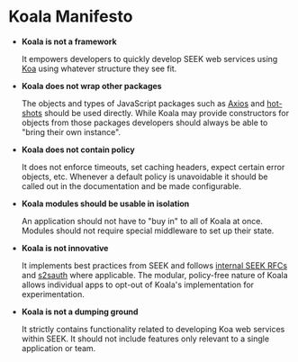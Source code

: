 # Koala Manifesto

- **Koala is not a framework**

  It empowers developers to quickly develop SEEK web services using [Koa](https://github.com/koajs/koa) using whatever structure they see fit.

- **Koala does not wrap other packages**

  The objects and types of JavaScript packages such as [Axios](https://github.com/axios/axios) and [hot-shots](https://github.com/brightcove/hot-shots) should be used directly.
  While Koala may provide constructors for objects from those packages developers should always be able to "bring their own instance".

- **Koala does not contain policy**

  It does not enforce timeouts, set caching headers, expect certain error objects, etc.
  Whenever a default policy is unavoidable it should be called out in the documentation and be made configurable.

- **Koala modules should be usable in isolation**

  An application should not have to "buy in" to all of Koala at once.
  Modules should not require special middleware to set up their state.

- **Koala is not innovative**

  It implements best practices from SEEK and follows [internal SEEK RFCs](https://github.com/SEEK-Jobs/rfc) and [s2sauth](https://github.com/SEEK-Jobs/s2sauth) where applicable.
  The modular, policy-free nature of Koala allows individual apps to opt-out of Koala's implementation for experimentation.

- **Koala is not a dumping ground**

  It strictly contains functionality related to developing Koa web services within SEEK.
  It should not include features only relevant to a single application or team.

